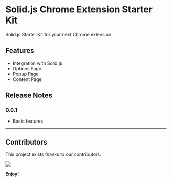 # Solid.js Chrome Extension Starter Kit

Solid.js Starter Kit for your next Chrome extension

## Features

- Integration with Solid.js
- Options Page
- Popup Page
- Content Page

## Release Notes

### 0.0.1

- Basic features

---

## **Contributors**

This project exists thanks to our contributors.

<a href="https://github.com/shiralizadeh/linkedin-tools-chrome-extension/graphs/contributors">
  <img src="https://contrib.rocks/image?repo=shiralizadeh/linkedin-tools-chrome-extension" />
</a>

**Enjoy!**
